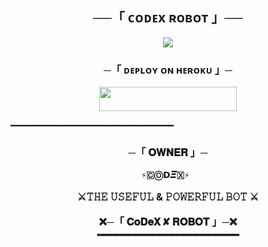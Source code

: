 <h2 align="center">  
      ──「 ᴄᴏᴅᴇx ʀᴏʙᴏᴛ 」──  
  </h2>  
  
  <p align="center">  
    <img src="https://graph.org/file/e061928cc09bbadbc7bd8.jpg">  
  </p>  
  
  <h3 align="center">  
      ─「 ᴅᴇᴩʟᴏʏ ᴏɴ ʜᴇʀᴏᴋᴜ 」─  
  </h3>  
  
  <p align="center"><a href="https://dashboard.heroku.com/new?template=https://github.com/MrHacker5575/CoDeX-ROBOT"> <img src="https://img.shields.io/badge/Deploy%20On%20Heroku-black?style=for-the-badge&logo=heroku" width="220" height="38.45"/></a></p>  
  
  ━━━━━━━━━━━━━━━━━━━━━━━━━━━━━━━ 
  <h3 align="center">  
      ─「 𝐎𝐖𝐍𝐄𝐑 」─  
  
     ⚡🇨Ⓞ𝗗𝜩🇽⚡  
  
  ⚔️𝚃𝙷𝙴 𝚄𝚂𝙴𝙵𝚄𝙻 & 𝙿𝙾𝚆𝙴𝚁𝙵𝚄𝙻 𝙱𝙾𝚃 ⚔️   
  
  ❌─「 𝐂𝐨𝐃𝐞𝐗 ✘ 𝐑𝐎𝐁𝐎𝐓 」─❌</b>  
  ━━━━━━━━━━━━━━━━━━━━━━━
